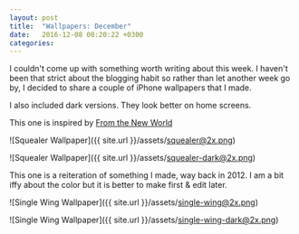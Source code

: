 ```yaml
---
layout: post
title:  "Wallpapers: December"
date:   2016-12-08 00:20:22 +0300
categories:
---
```


I couldn't come up with something worth writing about this week. I haven't been
that strict about the blogging habit so rather than let another week go by, I
decided to share a couple of iPhone wallpapers that I made.

I also included dark versions. They look better on home screens.

This one is inspired by [From the New World](https://en.wikipedia.org/wiki/From_the_New_World_(novel))

![Squealer Wallpaper]({{ site.url }}/assets/squealer@2x.png)

![Squealer Wallpaper]({{ site.url }}/assets/squealer-dark@2x.png)

This one is a reiteration of something I made, way back in 2012. I am a bit iffy
about the color but it is better to make first & edit later.

![Single Wing Wallpaper]({{ site.url }}/assets/single-wing@2x.png)

![Single Wing Wallpaper]({{ site.url }}/assets/single-wing-dark@2x.png)
